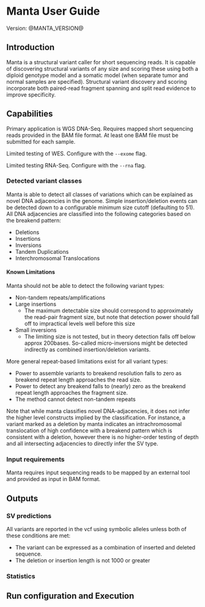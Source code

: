 <link rel='stylesheet' href='userguide.css' />

Manta User Guide
================

Version: @MANTA_VERSION@

## Introduction

Manta is a structural variant caller for short sequencing reads. It is capable
of discovering structural variants of any size and scoring these using both a
diploid genotype model and a somatic model (when separate tumor and normal
samples are specified). Structural variant discovery and scoring incorporate
both paired-read fragment spanning and split read evidence to improve
specificity.

## Capabilities

Primary application is WGS DNA-Seq. Requires mapped short sequencing reads
provided in the BAM file format. At least one BAM file must be submitted for
each sample.

Limited testing of WES. Configure with the `--exome` flag.

Limited testing RNA-Seq. Configure with the `--rna` flag.

### Detected variant classes

Manta is able to detect all classes of variations which can be explained as
novel DNA adjacencies in the genome. Simple insertion/deletion events can be
detected down to a configurable minimum size cutoff (defaulting to 51). All DNA
adjacencies are classified into the following categories based on the breakend
pattern:

* Deletions
* Insertions
* Inversions
* Tandem Duplications
* Interchromosomal Translocations

#### Known Limitations

Manta should not be able to detect the following variant types:

* Non-tandem repeats/amplifications
* Large insertions
    *    The maximum detectable size should correspond to approximately the
  read-pair fragment size, but note that detection power should fall off to
  impractical levels well before this size
* Small inversions
    *   The limiting size is not tested, but in theory detection falls off below
  approx 200bases. So-called micro-inversions might be detected indirectly as
  combined insertion/deletion variants.

More general repeat-based limitations exist for all variant types:

* Power to assemble variants to breakend resolution falls to zero as breakend
  repeat length approaches the read size.
* Power to detect any breakend falls to (nearly) zero as the breakend repeat
  length approaches the fragment size.
* The method cannot detect non-tandem repeats

Note that while manta classifies novel DNA-adjacencies, it does not infer the
higher level constructs implied by the classification. For instance, a variant
marked as a deletion by manta indicates an intrachromosomal translocation of high
confidence with a breakend pattern which is consistent with a deletion, however
there is no higher-order testing of depth and all intersecting adjacencies to
directly infer the SV type.

### Input requirements

Manta requires input sequencing reads to be mapped by an external tool and
provided as input in BAM format.

## Outputs

### SV predictions

All variants are reported in the vcf using  symbolic alleles unless both of these conditions are met:

*   The variant can be expressed as a combination of inserted and deleted sequence.
*   The deletion or insertion length is not 1000 or greater

### Statistics

## Run configuration and Execution

